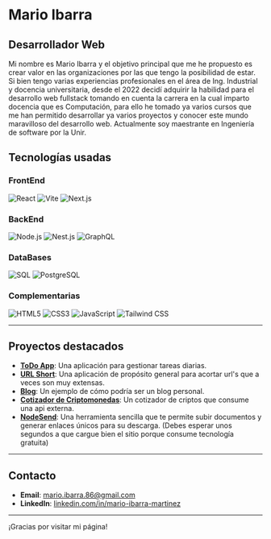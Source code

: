 # Mario Ibarra

## Desarrollador Web

Mi nombre es Mario Ibarra y el objetivo principal que me he propuesto es crear valor en las organizaciones por las que tengo la posibilidad de estar. Si bien tengo varias experiencias profesionales en el área de Ing. Industrial y docencia universitaria, desde el 2022 decidí adquirir la habilidad para el desarrollo web fullstack tomando en cuenta la carrera en la cual imparto docencia que es Computación, para ello he tomado ya varios cursos que me han permitido desarrollar ya varios proyectos y conocer este mundo maravilloso del desarrollo web. Actualmente soy maestrante en Ingeniería de software por la Unir.

## Tecnologías usadas

### FrontEnd

![React](https://img.shields.io/badge/React-61DAFB?style=flat&logo=react&logoColor=black) ![Vite](https://img.shields.io/badge/Vite-646CFF?style=flat&logo=vite&logoColor=white) ![Next.js](https://img.shields.io/badge/Next.js-000000?style=flat&logo=next.js&logoColor=white) 

### BackEnd

![Node.js](https://img.shields.io/badge/Node.js-8CC84B?style=flat&logo=nodedotjs&logoColor=white) ![Nest.js](https://img.shields.io/badge/NestJS-E0234E?style=flat&logo=nestjs&logoColor=white) ![GraphQL](https://img.shields.io/badge/GraphQL-E10098?style=flat&logo=graphql&logoColor=white)

### DataBases
![SQL](https://img.shields.io/badge/SQL-4479A1?style=flat&logo=sqlite&logoColor=white) ![PostgreSQL](https://img.shields.io/badge/PostgreSQL-336791?style=flat&logo=postgresql&logoColor=white) 

### Complementarias

![HTML5](https://img.shields.io/badge/HTML5-E34F26?style=flat&logo=html5&logoColor=white) ![CSS3](https://img.shields.io/badge/CSS3-1572B6?style=flat&logo=css3&logoColor=white) ![JavaScript](https://img.shields.io/badge/JavaScript-F7DF1E?style=flat&logo=javascript&logoColor=black) ![Tailwind CSS](https://img.shields.io/badge/Tailwind%20CSS-06B6D4?style=flat&logo=tailwind-css&logoColor=white)

---

## Proyectos destacados

- **[ToDo App](https://todotask23bymaim.netlify.app)**: Una aplicación para gestionar tareas diarias.
- **[URL Short](https://react-6fe97.web.app)**: Una aplicación de propósito general para acortar url's que a veces son muy extensas.
- **[Blog](https://blogstatic.netlify.app/)**: Un ejemplo de cómo podría ser un blog personal.
- **[Cotizador de Criptomonedas](https://cotizador-criptos-23.netlify.app/)**: Un cotizador de criptos que consume una api externa.
- **[NodeSend](https://nodesendfrontend-next.vercel.app/)**: Una herramienta sencilla que te permite subir documentos y generar enlaces únicos para su descarga. (Debes esperar unos segundos a que cargue bien el sitio porque consume tecnología gratuita)

---

## Contacto

- **Email**: [mario.ibarra.86@gmail.com](mailto:mario.ibarra.86@gmail.com)
- **LinkedIn**: [linkedin.com/in/mario-ibarra-martinez](https://linkedin.com/in/mario-ibarra-martinez)

---

¡Gracias por visitar mi página!
